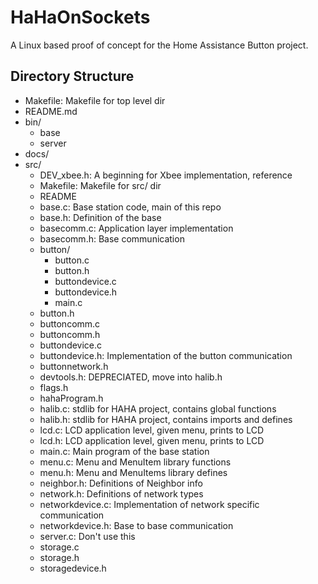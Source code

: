 # HaHaOnSockets

A Linux based proof of concept for the Home Assistance Button 	project.

## Directory Structure

- Makefile: Makefile for top level dir
- README.md
- bin/
  - base
  - server
- docs/
- src/
  - DEV_xbee.h: A beginning for Xbee implementation, reference
  - Makefile: Makefile for src/ dir
  - README
  - base.c: Base station code, main of this repo
  - base.h: Definition of the base
  - basecomm.c: Application layer implementation
  - basecomm.h: Base communication
  - button/
    - button.c
    - button.h
    - buttondevice.c
    - buttondevice.h
    - main.c
  - button.h
  - buttoncomm.c
  - buttoncomm.h
  - buttondevice.c
  - buttondevice.h: Implementation of the button communication
  - buttonnetwork.h
  - devtools.h: DEPRECIATED, move into halib.h
  - flags.h
  - hahaProgram.h
  - halib.c: stdlib for HAHA project, contains global functions
  - halib.h: stdlib for HAHA project, contains imports and defines
  - lcd.c: LCD application level, given menu, prints to LCD
  - lcd.h: LCD application level, given menu, prints to LCD
  - main.c: Main program of the base station
  - menu.c: Menu and MenuItem library functions
  - menu.h: Menu and MenuItems library defines
  - neighbor.h: Definitions of Neighbor info
  - network.h: Definitions of network types
  - networkdevice.c: Implementation of network specific communication
  - networkdevice.h: Base to base communication
  - server.c: Don't use this
  - storage.c
  - storage.h
  - storagedevice.h
